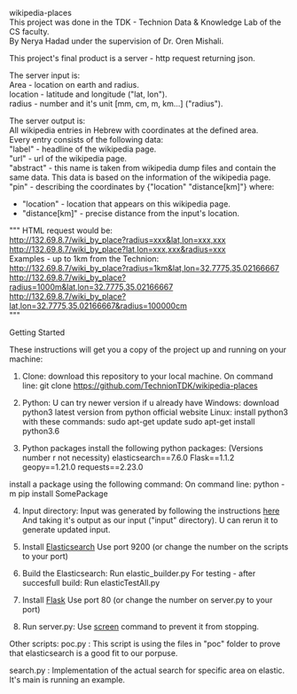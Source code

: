 wikipedia-places  
This project was done in the TDK - Technion Data & Knowledge Lab of the CS faculty.  
By Nerya Hadad under the supervision of Dr. Oren Mishali.  
  
This project's final product is a server - http request returning json.  
  
The server input is:  
Area - location on earth and radius.  
location - latitude and longitude ("lat, lon").  
radius - number and it's unit [mm, cm, m, km...] ("radius").  
  
The server output is:  
All wikipedia entries in Hebrew with coordinates at the defined area.  
Every entry consists of the following data:  
"label" - headline of the wikipedia page.  
"url" - url of the wikipedia page.  
"abstract" - this name is taken from wikipedia dump files and contain the same data. This data is based on the information of the wikipedia page. 
"pin" - describing the coordinates by {"location" "distance[km]"} where:
  * "location" - location that appears on this wikipedia page.  
  * "distance[km]" - precise distance from the input's location.  
    
 
  
""" HTML request would be:  
http://132.69.8.7/wiki_by_place?radius=xxx&lat,lon=xxx,xxx  
http://132.69.8.7/wiki_by_place?lat,lon=xxx,xxx&radius=xxx  
Examples - up to 1km from the Technion:  
http://132.69.8.7/wiki_by_place?radius=1km&lat,lon=32.7775,35.02166667  
http://132.69.8.7/wiki_by_place?radius=1000m&lat,lon=32.7775,35.02166667  
http://132.69.8.7/wiki_by_place?lat,lon=32.7775,35.02166667&radius=100000cm  
"""
  


Getting Started

These instructions will get you a copy of the project up and running on your machine:

1. Clone:
download this repository to your local machine.
On command line:
	git clone https://github.com/TechnionTDK/wikipedia-places
2. Python:
U can try newer version if u already have
Windows:
download python3 latest version from python official website
Linux:
install python3 with these commands:
	sudo apt-get update
	sudo apt-get install python3.6
	
3. Python packages
install the following python packages:
(Versions number r not necessity)
elasticsearch==7.6.0
Flask==1.1.2
geopy==1.21.0
requests==2.23.0

install a package using the following command:
On command line:
	python -m pip install SomePackage
	
4. Input directory:
Input was generated by following the instructions [here](https://github.com/TechnionTDK/dbpedia-hebrew)
And taking it's output as our input ("input" directory).
U can rerun it to generate updated input.

5. Install [Elasticsearch](https://github.com/TechnionTDK/project-guidelines/wiki/ElasticSearch)
Use port 9200 (or change the number on the scripts to your port)

6. Build the Elasticsearch:
Run elastic_builder.py
For testing - after succesfull build:
Run elasticTestAll.py

7. Install [Flask](https://github.com/TechnionTDK/project-guidelines/wiki/ExecuteFlaskAppOnLinux)
Use port 80 (or change the number on server.py to your port)

8. Run server.py:
Use [screen](https://github.com/TechnionTDK/project-guidelines/wiki/HowTo#how-to-execute-a-long-running-process-on-linux) command to prevent it from stopping.

Other scripts:
poc.py :
This script is using the files in "poc" folder to prove that elasticsearch is a good fit to our porpuse.

search.py :
Implementation of the actual search for specific area on elastic.
It's main is running an example.